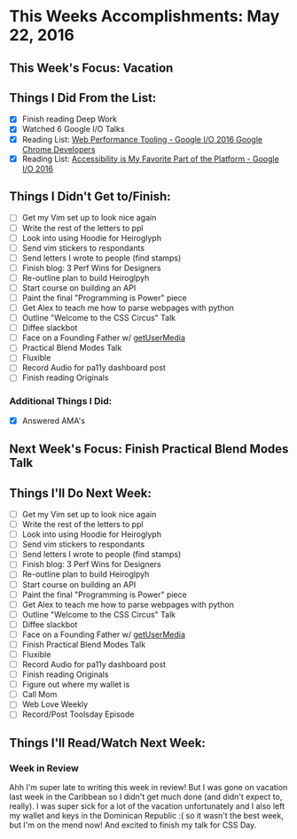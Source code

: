 # This Weeks Accomplishments: May 22, 2016

## This Week's Focus: Vacation

## Things I Did From the List:

- [x] Finish reading Deep Work
- [x] Watched 6 Google I/O Talks
- [x] Reading List: [Web Performance Tooling - Google I/O 2016
Google Chrome Developers](https://www.youtube.com/watch?v=iMqi55rcR00&feature=youtu.be)
- [x] Reading List: [Accessibility is My Favorite Part of the Platform - Google I/O 2016](https://www.youtube.com/watch?v=2qjgxH384Nc)

## Things I Didn't Get to/Finish:

- [ ] Get my Vim set up to look nice again
- [ ] Write the rest of the letters to ppl
- [ ] Look into using Hoodie for Heiroglyph
- [ ] Send vim stickers to respondants
- [ ] Send letters I wrote to people (find stamps)
- [ ] Finish blog: 3 Perf Wins for Designers
- [ ] Re-outline plan to build Heiroglpyh
- [ ] Start course on building an API
- [ ] Paint the final "Programming is Power" piece
- [ ] Get Alex to teach me how to parse webpages with python
- [ ] Outline "Welcome to the CSS Circus" Talk
- [ ] Diffee slackbot
- [ ] Face on a Founding Father w/ [getUserMedia](http://blog.teamtreehouse.com/accessing-the-device-camera-with-getusermedia)
- [ ] Practical Blend Modes Talk
- [ ] Fluxible
- [ ] Record Audio for pa11y dashboard post
- [ ] Finish reading Originals

### Additional Things I Did:

- [x] Answered AMA's

## Next Week's Focus: Finish Practical Blend Modes Talk

## Things I'll Do Next Week:

- [ ] Get my Vim set up to look nice again
- [ ] Write the rest of the letters to ppl
- [ ] Look into using Hoodie for Heiroglyph
- [ ] Send vim stickers to respondants
- [ ] Send letters I wrote to people (find stamps)
- [ ] Finish blog: 3 Perf Wins for Designers
- [ ] Re-outline plan to build Heiroglpyh
- [ ] Start course on building an API
- [ ] Paint the final "Programming is Power" piece
- [ ] Get Alex to teach me how to parse webpages with python
- [ ] Outline "Welcome to the CSS Circus" Talk
- [ ] Diffee slackbot
- [ ] Face on a Founding Father w/ [getUserMedia](http://blog.teamtreehouse.com/accessing-the-device-camera-with-getusermedia)
- [ ] Finish Practical Blend Modes Talk
- [ ] Fluxible
- [ ] Record Audio for pa11y dashboard post
- [ ] Finish reading Originals
- [ ] Figure out where my wallet is
- [ ] Call Mom
- [ ] Web Love Weekly
- [ ] Record/Post Toolsday Episode

## Things I'll Read/Watch Next Week:

### Week in Review

Ahh I'm super late to writing this week in review! But I was gone on vacation last week in the Caribbean so I didn't get much done (and didn't expect to, really). I was super sick for a lot of the vacation unfortunately and I also left my wallet and keys in the Dominican Republic :( so  it wasn't the best week, but I'm on the mend now! And excited to finish my talk for CSS Day.
